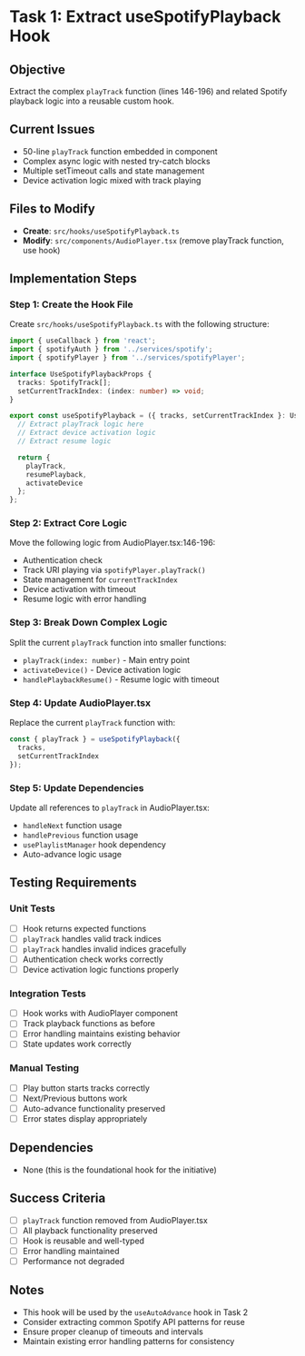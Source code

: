 # Task 1: Extract useSpotifyPlayback Hook

## Objective
Extract the complex `playTrack` function (lines 146-196) and related Spotify playback logic into a reusable custom hook.

## Current Issues
- 50-line `playTrack` function embedded in component
- Complex async logic with nested try-catch blocks
- Multiple setTimeout calls and state management
- Device activation logic mixed with track playing

## Files to Modify
- **Create**: `src/hooks/useSpotifyPlayback.ts`
- **Modify**: `src/components/AudioPlayer.tsx` (remove playTrack function, use hook)

## Implementation Steps

### Step 1: Create the Hook File
Create `src/hooks/useSpotifyPlayback.ts` with the following structure:

```typescript
import { useCallback } from 'react';
import { spotifyAuth } from '../services/spotify';
import { spotifyPlayer } from '../services/spotifyPlayer';

interface UseSpotifyPlaybackProps {
  tracks: SpotifyTrack[];
  setCurrentTrackIndex: (index: number) => void;
}

export const useSpotifyPlayback = ({ tracks, setCurrentTrackIndex }: UseSpotifyPlaybackProps) => {
  // Extract playTrack logic here
  // Extract device activation logic
  // Extract resume logic

  return {
    playTrack,
    resumePlayback,
    activateDevice
  };
};
```

### Step 2: Extract Core Logic
Move the following logic from AudioPlayer.tsx:146-196:
- Authentication check
- Track URI playing via `spotifyPlayer.playTrack()`
- State management for `currentTrackIndex`
- Device activation with timeout
- Resume logic with error handling

### Step 3: Break Down Complex Logic
Split the current `playTrack` function into smaller functions:
- `playTrack(index: number)` - Main entry point
- `activateDevice()` - Device activation logic
- `handlePlaybackResume()` - Resume logic with timeout

### Step 4: Update AudioPlayer.tsx
Replace the current `playTrack` function with:
```typescript
const { playTrack } = useSpotifyPlayback({
  tracks,
  setCurrentTrackIndex
});
```

### Step 5: Update Dependencies
Update all references to `playTrack` in AudioPlayer.tsx:
- `handleNext` function usage
- `handlePrevious` function usage
- `usePlaylistManager` hook dependency
- Auto-advance logic usage

## Testing Requirements

### Unit Tests
- [ ] Hook returns expected functions
- [ ] `playTrack` handles valid track indices
- [ ] `playTrack` handles invalid indices gracefully
- [ ] Authentication check works correctly
- [ ] Device activation logic functions properly

### Integration Tests
- [ ] Hook works with AudioPlayer component
- [ ] Track playback functions as before
- [ ] Error handling maintains existing behavior
- [ ] State updates work correctly

### Manual Testing
- [ ] Play button starts tracks correctly
- [ ] Next/Previous buttons work
- [ ] Auto-advance functionality preserved
- [ ] Error states display appropriately

## Dependencies
- None (this is the foundational hook for the initiative)

## Success Criteria
- [ ] `playTrack` function removed from AudioPlayer.tsx
- [ ] All playback functionality preserved
- [ ] Hook is reusable and well-typed
- [ ] Error handling maintained
- [ ] Performance not degraded

## Notes
- This hook will be used by the `useAutoAdvance` hook in Task 2
- Consider extracting common Spotify API patterns for reuse
- Ensure proper cleanup of timeouts and intervals
- Maintain existing error handling patterns for consistency